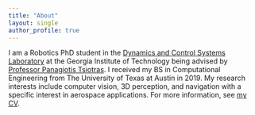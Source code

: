 ```yaml
---
title: "About"
layout: single
author_profile: true
---
```


I am a Robotics PhD student in the [Dynamics and Control Systems Laboratory](http://dcsl.gatech.edu/) at the Georgia Institute of Technology being advised by [Professor Panagiotis Tsiotras](http://dcsl.gatech.edu/tsiotras.html). I received my BS in Computational Engineering from The University of Texas at Austin in 2019. My research interests include computer vision, 3D perception, and navigation with a specific interest in aerospace applications. For more information, see [my CV](https://travisdriver.github.io/docs/travisdriver_cv.pdf). 
